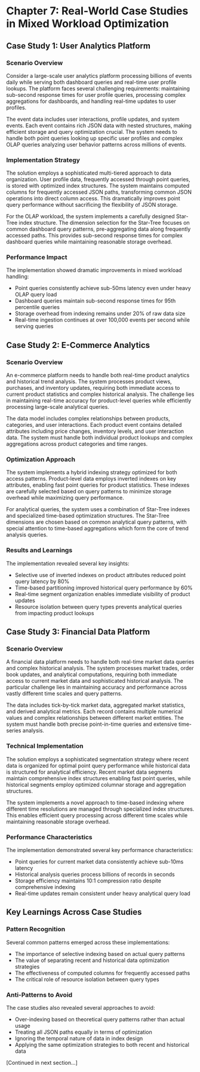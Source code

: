 # Chapter 7: Real-World Case Studies in Mixed Workload Optimization

## Case Study 1: User Analytics Platform

### Scenario Overview

Consider a large-scale user analytics platform processing billions of events daily while serving both dashboard queries and real-time user profile lookups. The platform faces several challenging requirements: maintaining sub-second response times for user profile queries, processing complex aggregations for dashboards, and handling real-time updates to user profiles.

The event data includes user interactions, profile updates, and system events. Each event contains rich JSON data with nested structures, making efficient storage and query optimization crucial. The system needs to handle both point queries looking up specific user profiles and complex OLAP queries analyzing user behavior patterns across millions of events.

### Implementation Strategy

The solution employs a sophisticated multi-tiered approach to data organization. User profile data, frequently accessed through point queries, is stored with optimized index structures. The system maintains computed columns for frequently accessed JSON paths, transforming common JSON operations into direct column access. This dramatically improves point query performance without sacrificing the flexibility of JSON storage.

For the OLAP workload, the system implements a carefully designed Star-Tree index structure. The dimension selection for the Star-Tree focuses on common dashboard query patterns, pre-aggregating data along frequently accessed paths. This provides sub-second response times for complex dashboard queries while maintaining reasonable storage overhead.

### Performance Impact

The implementation showed dramatic improvements in mixed workload handling:
- Point queries consistently achieve sub-50ms latency even under heavy OLAP query load
- Dashboard queries maintain sub-second response times for 95th percentile queries
- Storage overhead from indexing remains under 20% of raw data size
- Real-time ingestion continues at over 100,000 events per second while serving queries

## Case Study 2: E-Commerce Analytics

### Scenario Overview

An e-commerce platform needs to handle both real-time product analytics and historical trend analysis. The system processes product views, purchases, and inventory updates, requiring both immediate access to current product statistics and complex historical analysis. The challenge lies in maintaining real-time accuracy for product-level queries while efficiently processing large-scale analytical queries.

The data model includes complex relationships between products, categories, and user interactions. Each product event contains detailed attributes including price changes, inventory levels, and user interaction data. The system must handle both individual product lookups and complex aggregations across product categories and time ranges.

### Optimization Approach

The system implements a hybrid indexing strategy optimized for both access patterns. Product-level data employs inverted indexes on key attributes, enabling fast point queries for product statistics. These indexes are carefully selected based on query patterns to minimize storage overhead while maximizing query performance.

For analytical queries, the system uses a combination of Star-Tree indexes and specialized time-based optimization structures. The Star-Tree dimensions are chosen based on common analytical query patterns, with special attention to time-based aggregations which form the core of trend analysis queries.

### Results and Learnings

The implementation revealed several key insights:
- Selective use of inverted indexes on product attributes reduced point query latency by 80%
- Time-based partitioning improved historical query performance by 60%
- Real-time segment organization enables immediate visibility of product updates
- Resource isolation between query types prevents analytical queries from impacting product lookups

## Case Study 3: Financial Data Platform

### Scenario Overview

A financial data platform needs to handle both real-time market data queries and complex historical analysis. The system processes market trades, order book updates, and analytical computations, requiring both immediate access to current market data and sophisticated historical analysis. The particular challenge lies in maintaining accuracy and performance across vastly different time scales and query patterns.

The data includes tick-by-tick market data, aggregated market statistics, and derived analytical metrics. Each record contains multiple numerical values and complex relationships between different market entities. The system must handle both precise point-in-time queries and extensive time-series analysis.

### Technical Implementation

The solution employs a sophisticated segmentation strategy where recent data is organized for optimal point query performance while historical data is structured for analytical efficiency. Recent market data segments maintain comprehensive index structures enabling fast point queries, while historical segments employ optimized columnar storage and aggregation structures.

The system implements a novel approach to time-based indexing where different time resolutions are managed through specialized index structures. This enables efficient query processing across different time scales while maintaining reasonable storage overhead.

### Performance Characteristics

The implementation demonstrated several key performance characteristics:
- Point queries for current market data consistently achieve sub-10ms latency
- Historical analysis queries process billions of records in seconds
- Storage efficiency maintains 10:1 compression ratio despite comprehensive indexing
- Real-time updates remain consistent under heavy analytical query load

## Key Learnings Across Case Studies

### Pattern Recognition

Several common patterns emerged across these implementations:
- The importance of selective indexing based on actual query patterns
- The value of separating recent and historical data optimization strategies
- The effectiveness of computed columns for frequently accessed paths
- The critical role of resource isolation between query types

### Anti-Patterns to Avoid

The case studies also revealed several approaches to avoid:
- Over-indexing based on theoretical query patterns rather than actual usage
- Treating all JSON paths equally in terms of optimization
- Ignoring the temporal nature of data in index design
- Applying the same optimization strategies to both recent and historical data

[Continued in next section...]